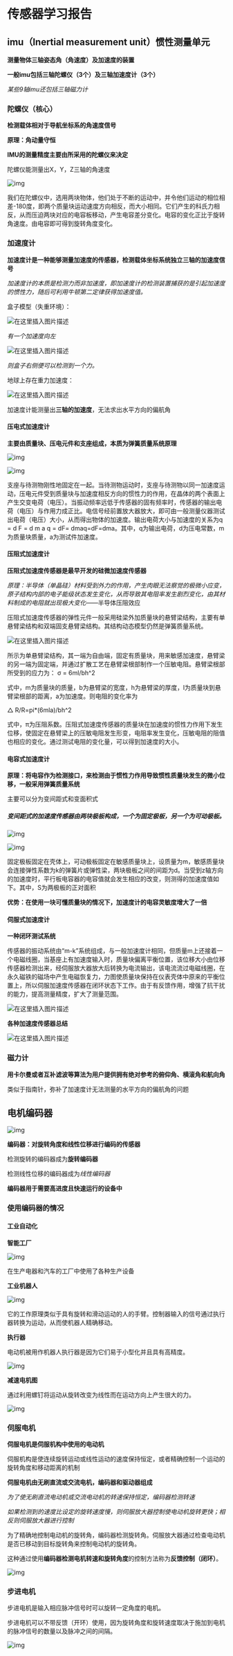 # 传感器学习报告

## imu（Inertial measurement unit）惯性测量单元

**测量物体三轴姿态角（角速度）及加速度的装置**

**一般imu包括三轴陀螺仪（3个）及三轴加速度计（3个）**

*某些9轴imu还包括三轴磁力计*

### 陀螺仪（核心）

**检测载体相对于导航坐标系的角速度信号**

**原理：角动量守恒**

**IMU的测量精度主要由所采用的陀螺仪来决定**

陀螺仪能测量出X，Y，Z三轴的角速度

![img](https://img-blog.csdnimg.cn/2021012216023566.png?x-oss-process=image/watermark,type_ZmFuZ3poZW5naGVpdGk,shadow_10,text_aHR0cHM6Ly9ibG9nLmNzZG4ubmV0L1FMZWVscQ==,size_16,color_FFFFFF,t_70#pic_center)

我们在陀螺仪中，选用两块物体，他们处于不断的运动中，并令他们运动的相位相差-180度，即两个质量块运动速度方向相反，而大小相同。它们产生的科氏力相反，从而压迫两块对应的电容板移动，产生电容差分变化。电容的变化正比于旋转角速度。由电容即可得到旋转角度变化。

### 加速度计

**加速度计是一种能够测量加速度的传感器，检测载体坐标系统独立三轴的加速度信号**

*加速度计的本质是检测力而非加速度，即加速度计的检测装置捕获的是引起加速度的惯性力，随后可利用牛顿第二定律获得加速度值。*

盒子模型（失重环境）：

![在这里插入图片描述](https://img-blog.csdnimg.cn/20190219172025197.png?x-oss-process=image/watermark,type_ZmFuZ3poZW5naGVpdGk,shadow_10,text_aHR0cHM6Ly9ibG9nLmNzZG4ubmV0L1JvYm9DaGVuZ3pp,size_16,color_FFFFFF,t_70)

*有一个加速度向左*

![在这里插入图片描述](https://img-blog.csdnimg.cn/20190219172034773.png?x-oss-process=image/watermark,type_ZmFuZ3poZW5naGVpdGk,shadow_10,text_aHR0cHM6Ly9ibG9nLmNzZG4ubmV0L1JvYm9DaGVuZ3pp,size_16,color_FFFFFF,t_70)

*则盒子右侧便可以检测到一个力。*

地球上存在重力加速度：

![在这里插入图片描述](https://img-blog.csdnimg.cn/20190219172043750.png?x-oss-process=image/watermark,type_ZmFuZ3poZW5naGVpdGk,shadow_10,text_aHR0cHM6Ly9ibG9nLmNzZG4ubmV0L1JvYm9DaGVuZ3pp,size_16,color_FFFFFF,t_70)

加速度计能测量出**三轴的加速度**，无法求出水平方向的偏航角

#### 压电式加速度计

**主要由质量块、压电元件和支座组成，本质为弹簧质量系统原理**

![img](https://img-blog.csdnimg.cn/2020020609512120.png#pic_center)

![img](https://img-blog.csdnimg.cn/20200206095126777.png#pic_center)

支座与待测物刚性地固定在一起。当待测物运动时，支座与待测物以同一加速度运动，压电元件受到质量块与加速度相反方向的惯性力的作用，在晶体的两个表面上产生交变电荷（电压）。当振动频率远低于传感器的固有频率时，传感器的输出电荷（电压）与作用力成正比。电信号经前置放大器放大，即可由一般测量仪器测试出电荷（电压）大小，从而得出物体的加速度。输出电荷大小与加速度的关系为q = d F = d m a q = dF= dmaq=dF=dma。其中，q为输出电荷，d为压电常数，m为质量块质量，a为测试件加速度。

#### 压阻式加速度计

**压阻式加速度传感器是最早开发的硅微加速度传感器**

*原理：半导体（单晶硅）材料受到外力的作用，产生肉眼无法察觉的极微小应变，原子结构内部的电子能级状态发生变化，从而导致其电阻率发生剧烈变化，由其材料制成的电阻就出现极大变化*——半导体压阻效应

压阻式加速度传感器的弹性元件一般采用硅梁外加质量块的悬臂梁结构，主要有单悬臂梁结构和双端固支悬臂梁结构。其结构动态模型仍然是弹簧质量系统。

![在这里插入图片描述](https://img-blog.csdnimg.cn/20210122155750517.png?x-oss-process=image/watermark,type_ZmFuZ3poZW5naGVpdGk,shadow_10,text_aHR0cHM6Ly9ibG9nLmNzZG4ubmV0L1FMZWVscQ==,size_16,color_FFFFFF,t_70#pic_center)

所示为单悬臂梁结构，其一端为自由端，固定有质量块，用来敏感加速度，悬臂梁的另一端为固定端，并通过扩散工艺在悬臂梁根部制作一个压敏电阻。悬臂梁根部所受到的应力为：
σ = 6ml/bh^2

式中，m为质量块的质量，b为悬臂梁的宽度，h为悬臂梁的厚度，l为质量块到悬臂梁根部的距离，a为加速度。则电阻的变化率为

△ R/R=pi*(6mla)/bh^2

式中，π为压阻系数。压阻式加速度传感器的质量块在加速度的惯性力作用下发生位移，使固定在悬臂梁上的压敏电阻发生形变，电阻率发生变化，压敏电阻的阻值也相应的变化。通过测试电阻的变化量，可以得到加速度的大小。

#### 电容式加速度计

**原理：将电容作为检测接口，来检测由于惯性力作用导致惯性质量块发生的微小位移，一般采用弹簧质量系统**

主要可以分为变间距式和变面积式

##### 变间距式的加速度传感器由两块极板构成，一个为固定极板，另一个为可动极板。

![img](https://img-blog.csdnimg.cn/20200206095152197.png#pic_center)

![img](https://img-blog.csdnimg.cn/20200206095156873.png#pic_center)

固定极板固定在壳体上，可动极板固定在敏感质量块上，设质量为m，敏感质量块会连接弹性系数为k的弹簧片或弹性梁，两块极板之间的间距为d。当受到z轴方向的加速度时，平行板电容器的电容值就会发生相应的改变，则测得的加速度值如下。其中，S为两极板的正对面积

**优势：在使用一块可懂质量块的情况下，加速度计的电容灵敏度增大了一倍**

#### 伺服式加速度计

**一种闭环测试系统**

传感器的振动系统由“m-k”系统组成，与一般加速度计相同，但质量m上还接着一个电磁线圈，当基座上有加速度输入时，质量块偏离平衡位置，该位移大小由位移传感器检测出来，经伺服放大器放大后转换为电流输出，该电流流过电磁线圈，在永久磁铁的磁场中产生电磁恢复力，力图使质量块保持在仪表壳体中原来的平衡位置上，所以伺服加速度传感器在闭环状态下工作。由于有反馈作用，增强了抗干扰的能力，提高测量精度，扩大了测量范围。

![在这里插入图片描述](https://img-blog.csdnimg.cn/20210122160155443.png?x-oss-process=image/watermark,type_ZmFuZ3poZW5naGVpdGk,shadow_10,text_aHR0cHM6Ly9ibG9nLmNzZG4ubmV0L1FMZWVscQ==,size_16,color_FFFFFF,t_70#pic_center)

**各种加速度传感器总结**

![在这里插入图片描述](https://img-blog.csdnimg.cn/20210122160208787.png?x-oss-process=image/watermark,type_ZmFuZ3poZW5naGVpdGk,shadow_10,text_aHR0cHM6Ly9ibG9nLmNzZG4ubmV0L1FMZWVscQ==,size_16,color_FFFFFF,t_70#pic_center)

### 磁力计

**用卡尔曼或者互补滤波等算法为用户提供拥有绝对参考的俯仰角、横滚角和航向角**

类似于指南针，弥补了加速度计无法测量的水平方向的偏航角的问题

## 电机编码器

![img](https://img-blog.csdnimg.cn/img_convert/a07fa464b0c629241aaeeab4bba61488.png)

**编码器：对旋转角度和线性位移进行编码的传感器**

检测旋转的编码器成为**旋转编码器**

检测线性位移的编码器成为*线性编码器*

**编码器用于需要高进度且快速运行的设备中**

### 使用编码器的情况

#### 工业自动化

**智能工厂**

![img](https://img-blog.csdnimg.cn/img_convert/ec6dfe6ff13527d9cc99ddf3cdff41dd.png)

在生产电器和汽车的工厂中使用了各种生产设备

**工业机器人**

![img](https://img-blog.csdnimg.cn/img_convert/814c13dddaee0116bbe532fd3580fa1b.gif)

它的工作原理类似于具有旋转和滑动运动的人的手臂。控制器输入的信号通过执行器转换为运动，从而使机器人精确移动。

**执行器**

电动机被用作机器人执行器是因为它们易于小型化并且具有高精度。

![img](https://img-blog.csdnimg.cn/img_convert/e75bfdd0b1be35056326e665528c48a8.png)

**减速电机图**

通过利用螺钉将运动从旋转改变为线性而在运动方向上产生很大的力。

![img](https://img-blog.csdnimg.cn/img_convert/563edded3d443b7a8035163e32432749.png)

### 伺服电机

**伺服电机是伺服机构中使用的电动机**

伺服机构是使连续旋转运动或线性运动的速度保持恒定，或者精确控制一个运动的旋转角度和移动距离的机制

**伺服电机由无刷直流或交流电机，编码器和驱动器组成**

*为了使无刷直流电动机或交流电动机的转速保持恒定，编码器检测转速*

*如果检测到的速度比设定的旋转速度慢，则伺服放大器控制使电动机旋转更快；相反则伺服放大器进行控制*

为了精确地控制电动机的旋转角，编码器检测旋转角。伺服放大器通过检查电动机是否已移动到目标旋转角来控制电动机的旋转角。

这种通过使用**编码器检测电机转速和旋转角度**的控制方法称为**反馈控制（闭环）**。

![img](https://img-blog.csdnimg.cn/img_convert/be7bb72d760e8ddb8cb30ff9f344e2d7.png)

### 步进电机

步进电机是输入相应脉冲信号时可以旋转一定角度的电机。

步进电机可以不带反馈（开环）使用，因为旋转角度和旋转速度取决于施加到电机的脉冲信号的数量以及脉冲之间的间隔。

![img](https://img-blog.csdnimg.cn/img_convert/df8fdfc413d38d0679e18ab6ac45e0c7.png)
